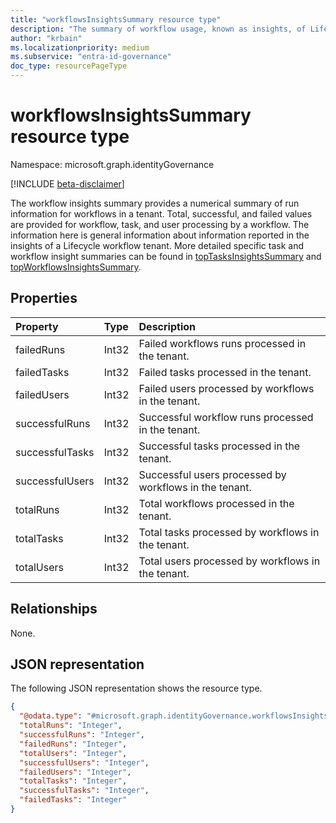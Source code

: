 ```yaml
---
title: "workflowsInsightsSummary resource type"
description: "The summary of workflow usage, known as insights, of Lifecycle Workflows in a tenant."
author: "krbain"
ms.localizationpriority: medium
ms.subservice: "entra-id-governance"
doc_type: resourcePageType
---
```


# workflowsInsightsSummary resource type

Namespace: microsoft.graph.identityGovernance

[!INCLUDE [beta-disclaimer](../../includes/beta-disclaimer.md)]

The workflow insights summary provides a numerical summary of run information for workflows in a tenant. Total, successful, and failed values are provided for workflow, task, and user processing by a workflow. The information here is general information about information reported in the insights of a Lifecycle workflow tenant. More detailed specific task and workflow insight summaries can be found in [topTasksInsightsSummary](identitygovernance-toptasksinsightssummary.md) and [topWorkflowsInsightsSummary](identitygovernance-topworkflowsinsightssummary.md).

## Properties

|Property|Type|Description|
|:---|:---|:---|
|failedRuns|Int32|Failed workflows runs processed in the tenant.|
|failedTasks|Int32|Failed tasks processed in the tenant.|
|failedUsers|Int32|Failed users processed by workflows in the tenant.|
|successfulRuns|Int32|Successful workflow runs processed in the tenant.|
|successfulTasks|Int32|Successful tasks processed in the tenant.|
|successfulUsers|Int32|Successful users processed by workflows in the tenant.|
|totalRuns|Int32|Total workflows processed in the tenant.|
|totalTasks|Int32|Total tasks processed by workflows in the tenant.|
|totalUsers|Int32|Total users processed  by workflows in the tenant.|

## Relationships

None.

## JSON representation

The following JSON representation shows the resource type.
<!-- {
  "blockType": "resource",
  "@odata.type": "microsoft.graph.identityGovernance.workflowsInsightsSummary"
}
-->
``` json
{
  "@odata.type": "#microsoft.graph.identityGovernance.workflowsInsightsSummary",
  "totalRuns": "Integer",
  "successfulRuns": "Integer",
  "failedRuns": "Integer",
  "totalUsers": "Integer",
  "successfulUsers": "Integer",
  "failedUsers": "Integer",
  "totalTasks": "Integer",
  "successfulTasks": "Integer",
  "failedTasks": "Integer"
}
```
